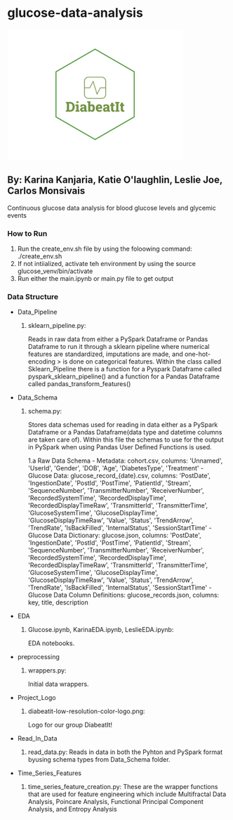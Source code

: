 # glucose-data-analysis
<p> <img src="Project_Logo/diabeatit-low-resolution-color-logo.png" width="400" height="300"/></p>

## By: Karina Kanjaria, Katie O'laughlin, Leslie Joe, Carlos Monsivais
Continuous glucose data analysis for blood glucose levels and glycemic events

### How to Run
1. Run the create_env.sh file by using the foloowing command: ./create_env.sh
2. If not intiialized, activate teh environment by using the source glucose_venv/bin/activate
3. Run either the main.ipynb or main.py file to get output

### Data Structure
* Data_Pipeline
    1. sklearn_pipeline.py:

        Reads in raw data from either a PySpark Dataframe or Pandas Dataframe to run it through a sklearn pipeline where numerical 
        features are standardized, imputations are made, and one-hot-encoding > is done on categorical features. Within the 
        class called Sklearn_Pipeline there is a function for a Pyspark Dataframe called pyspark_sklearn_pipeline() and a function
        for a Pandas Dataframe called pandas_transform_features()

* Data_Schema
    1. schema.py:
    
        Stores data schemas used for reading in data either as a PySpark Dataframe or a Pandas Dataframe(data type and datetime columns are taken care of).
        Within this file the schemas to use for the output in PySpark when using Pandas User Defined Functions is used.

        1.a Raw Data Schema
            - Metadata: cohort.csv, columns: 'Unnamed', 'UserId', 'Gender', 'DOB', 'Age', 'DiabetesType', 'Treatment'
            - Glucose Data: glucose_record_{date}.csv, columns: 'PostDate', 'IngestionDate', 'PostId', 'PostTime', 'PatientId', 'Stream', 'SequenceNumber', 'TransmitterNumber', 'ReceiverNumber', 'RecordedSystemTime', 'RecordedDisplayTime', 'RecordedDisplayTimeRaw', 'TransmitterId', 'TransmitterTime', 'GlucoseSystemTime', 'GlucoseDisplayTime', 'GlucoseDisplayTimeRaw', 'Value', 'Status', 'TrendArrow', 'TrendRate', 'IsBackFilled', 'InternalStatus', 'SessionStartTime'
            - Glucose Data Dictionary: glucose.json, columns: 'PostDate', 'IngestionDate', 'PostId', 'PostTime', 'PatientId', 'Stream', 'SequenceNumber', 'TransmitterNumber', 'ReceiverNumber', 'RecordedSystemTime',  'RecordedDisplayTime', 'RecordedDisplayTimeRaw', 'TransmitterId', 'TransmitterTime', 'GlucoseSystemTime', 'GlucoseDisplayTime', 'GlucoseDisplayTimeRaw', 'Value', 'Status', 'TrendArrow', 'TrendRate', 'IsBackFilled', 'InternalStatus', 'SessionStartTime'
            - Glucose Data Column Definitions: glucose_records.json, columns: key, title, description

* EDA
    1. Glucose.ipynb, KarinaEDA.ipynb, LeslieEDA.ipynb:

        EDA notebooks.

* preprocessing
    1. wrappers.py:

        Initial data wrappers.

* Project_Logo
    1. diabeatit-low-resolution-color-logo.png:

        Logo for our group DiabeatIt!

* Read_In_Data
    1. read_data.py:
        Reads in data in both the Pyhton and PySpark format byusing schema types from Data_Schema folder.

* Time_Series_Features
    1. time_series_feature_creation.py:
        These are the wrapper functions that are used for feature engineering which include Multifractal Data Analysis, Poincare Analysis, Functional Principal Component Analysis, and Entropy Analysis
